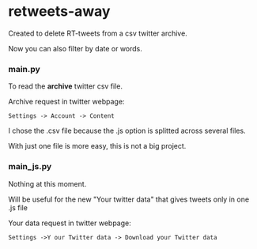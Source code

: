 # retweets-away
Created to delete RT-tweets from a csv twitter archive.

Now you can also filter by date or words.

### main.py 
To read the **archive** twitter csv file.

Archive request in twitter webpage:

```Settings -> Account -> Content```

I chose the .csv file because the .js option is splitted across several files.

With just one file is more easy, this is not a big project.

### main_js.py
Nothing at this moment.

Will be useful for the new "Your twitter data" that gives tweets only in one .js file

Your data request in twitter webpage:

```Settings ->Y our Twitter data -> Download your Twitter data```


